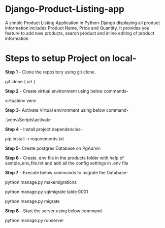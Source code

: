 # Django-Product-Listing-app

A simple Product Listing Application in Python-Django displaying all product information includes Product Name, Price and Quantity. It provides you feature to add new products, search product and inline editing of product information.

# Steps to setup Project on local-

**Step 1** - Clone the repository using git clone.

git clone { url }

**Step 2** - Create virtual environment using below commands-

virtualenv venv

**Step 3**- Activate Virtual environment using below command-

.\venv\Scripts\activate

**Step 4** - Install project dependencies-

pip install -r requirements.txt

**Step 5**- Create postgres Database on PgAdmin

**Step 6** - Create .env file in the products folder with help of sample_env_file.txt and add all the config settings in .env file

**Step 7** - Execute below commands to migrate the Database-

python manage.py makemigrations

python manage.py sqlmigrate table 0001

python manage.py migrate

**Step 8** - Start the server using below command-

python manage.py runserver


